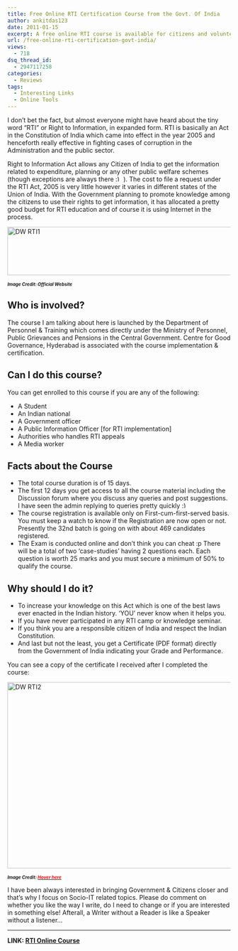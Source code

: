 ```yaml
---
title: Free Online RTI Certification Course from the Govt. Of India
author: ankitdas123
date: 2011-01-15
excerpt: A free online RTI course is available for citizens and volunteers who are working to make Right To Information Act an effective tool to fight injustice and corruption.
url: /free-online-rti-certification-govt-india/
views:
  - 718
dsq_thread_id:
  - 2947117258
categories:
  - Reviews
tags:
  - Interesting Links
  - Online Tools
---
```

I don’t bet the fact, but almost everyone might have heard about the tiny word “RTI” or Right to Information, in expanded form. RTI is basically an Act in the Constitution of India which came into effect in the year 2005 and henceforth really effective in fighting cases of corruption in the Administration and the public sector.

Right to Information Act allows any Citizen of India to get the information related to expenditure, planning or any other public welfare schemes (though exceptions are always there <img src="http://devilsworkshop.org/wp-includes/images/smilies/simple-smile.png" alt=":)" class="wp-smiley" style="height: 1em; max-height: 1em;" /> ). The cost to file a request under the RTI Act, 2005 is very little however it varies in different states of the Union of India. With the Government planning to promote knowledge among the citizens to use their rights to get information, it has allocated a pretty good budget for RTI education and of course it is using Internet in the process.

[<img style="background-image: none; padding-left: 0px; padding-right: 0px; display: inline; padding-top: 0px; border-width: 0px;" title="DW RTI1" src="http://cdn.devilsworkshop.org/files/2011/01/DW-RTI1_thumb.jpg" border="0" alt="DW RTI1" width="644" height="109" />][1]

*<span style="font-size: x-small;"><strong>Image Credit: Official Website</strong></span>*

*<span style="font-size: x-small;"><strong> </strong></span>*

## Who is involved?

The course I am talking about here is launched by the Department of Personnel & Training which comes directly under the Ministry of Personnel, Public Grievances and Pensions in the Central Government. Centre for Good Governance, Hyderabad is associated with the course implementation & certification.

## Can I do this course?

You can get enrolled to this course if you are any of the following:

  * A Student
  * An Indian national
  * A Government officer
  * A Public Information Officer [for RTI implementation]
  * Authorities who handles RTI appeals
  * A Media worker

## Facts about the Course

  * The total course duration is of 15 days.
  * The first 12 days you get access to all the course material including the Discussion forum where you discuss any queries and post suggestions. I have seen the admin replying to queries pretty quickly <img src="http://devilsworkshop.org/wp-includes/images/smilies/simple-smile.png" alt=":)" class="wp-smiley" style="height: 1em; max-height: 1em;" />
  * The course registration is available only on First-cum-first-served basis. You must keep a watch to know if the Registration are now open or not. Presently the 32nd batch is going on with about 469 candidates registered.
  * The Exam is conducted online and don’t think you can cheat :p There will be a total of two ‘case-studies’ having 2 questions each. Each question is worth 25 marks and you must secure a minimum of 50% to qualify the course.

## Why should I do it?

  * To increase your knowledge on this Act which is one of the best laws ever enacted in the Indian history. ‘YOU’ never know when it helps you.
  * If you have never participated in any RTI camp or knowledge seminar.
  * If you think you are a responsible citizen of India and respect the Indian Constitution.
  * And last but not the least, you get a Certificate (PDF format) directly from the Government of India indicating your Grade and Performance.

You can see a copy of the certificate I received after I completed the course:

<a href="http://cdn.devilsworkshop.org/files/2011/01/DW-RTI25.png" target="_blank"><img style="background-image: none; padding-left: 0px; padding-right: 0px; display: inline; padding-top: 0px; border: 0px;" title="DW RTI2" src="http://cdn.devilsworkshop.org/files/2011/01/DW-RTI25_thumb.png" border="0" alt="DW RTI2" width="644" height="419" /></a>

***<span style="font-size: x-small;">Image Credit: </span>***<a title="Guys... This is mine OK!!" href="#" target="_blank"><em><strong><span style="color: #ff0000; font-size: x-small;">Hover here</span></strong></em></a>

I have been always interested in bringing Government & Citizens closer and that&#8217;s why I focus on Socio-IT related topics. Please do comment on whether you like the way I write, do I need to change or if you are interested in something else! Afterall, a Writer without a Reader is like a Speaker without a listener…

** **

**LINK: <a href="http://rtiocc.cgg.gov.in/" onclick="_gaq.push(['_trackEvent', 'outbound-article', 'http://rtiocc.cgg.gov.in/', 'RTI Online Course']);" target="_blank">RTI Online Course</a>**

 [1]: http://cdn.devilsworkshop.org/files/2011/01/DW-RTI1.jpg
